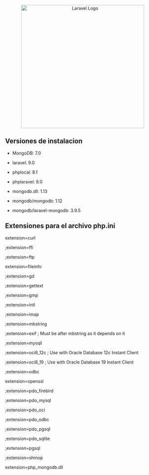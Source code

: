<p align="center"><a href="https://laravel.com" target="_blank"><img src="https://raw.githubusercontent.com/laravel/art/master/logo-lockup/5%20SVG/2%20CMYK/1%20Full%20Color/laravel-logolockup-cmyk-red.svg" width="400" alt="Laravel Logo"></a></p>

## Versiones de instalacion

- MongoDB: 7.0

- laravel: 9.0

- phplocal: 8.1

- phplaravel: 8.0

- mongodb.dll: 1.13

- mongodb/mongodb: 1.12

- mongodb/laravel-mongodb: 3.9.5


## Extensiones para el archivo php.ini
extension=curl

;extension=ffi

;extension=ftp

extension=fileinfo

;extension=gd

;extension=gettext

;extension=gmp

;extension=intl

;extension=imap

;extension=mbstring

;extension=exif      ; Must be after mbstring as it depends on it

;extension=mysqli

;extension=oci8_12c  ; Use with Oracle Database 12c Instant Client

;extension=oci8_19  ; Use with Oracle Database 19 Instant Client

;extension=odbc

extension=openssl

;extension=pdo_firebird

;extension=pdo_mysql

;extension=pdo_oci

;extension=pdo_odbc

;extension=pdo_pgsql

;extension=pdo_sqlite

;extension=pgsql

;extension=shmop

extension=php_mongodb.dll
